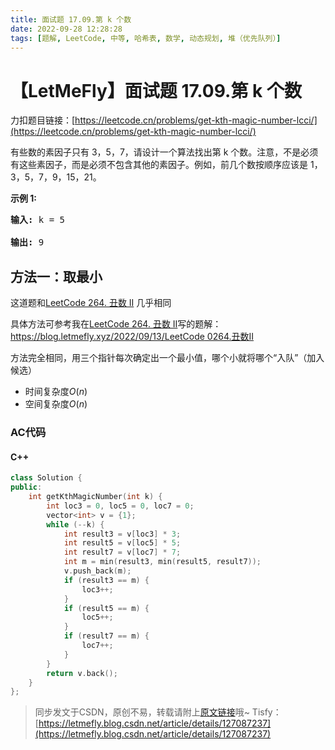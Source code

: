 ```yaml
---
title: 面试题 17.09.第 k 个数
date: 2022-09-28 12:28:28
tags: [题解, LeetCode, 中等, 哈希表, 数学, 动态规划, 堆（优先队列）]
---
```


# 【LetMeFly】面试题 17.09.第 k 个数

力扣题目链接：[https://leetcode.cn/problems/get-kth-magic-number-lcci/](https://leetcode.cn/problems/get-kth-magic-number-lcci/)

<p>有些数的素因子只有 3，5，7，请设计一个算法找出第 k 个数。注意，不是必须有这些素因子，而是必须不包含其他的素因子。例如，前几个数按顺序应该是 1，3，5，7，9，15，21。</p>

<p><strong>示例 1:</strong></p>

<pre><strong>输入: </strong>k = 5

<strong>输出: </strong>9
</pre>


## 方法一：取最小

这道题和[LeetCode 264. 丑数 II](https://blog.letmefly.xyz/2022/09/13/LeetCode%200264.%E4%B8%91%E6%95%B0II/) 几乎相同

具体方法可参考我在[LeetCode 264. 丑数 II](https://letmefly.blog.csdn.net/article/details/126840084)写的题解：[https://blog.letmefly.xyz/2022/09/13/LeetCode 0264.丑数II](https://blog.letmefly.xyz/2022/09/13/LeetCode%200264.%E4%B8%91%E6%95%B0II/)

方法完全相同，用三个指针每次确定出一个最小值，哪个小就将哪个“入队”（加入候选）

+ 时间复杂度$O(n)$
+ 空间复杂度$O(n)$

### AC代码

#### C++

```cpp
class Solution {
public:
    int getKthMagicNumber(int k) {
        int loc3 = 0, loc5 = 0, loc7 = 0;
        vector<int> v = {1};
        while (--k) {
            int result3 = v[loc3] * 3;
            int result5 = v[loc5] * 5;
            int result7 = v[loc7] * 7;
            int m = min(result3, min(result5, result7));
            v.push_back(m);
            if (result3 == m) {
                loc3++;
            }
            if (result5 == m) {
                loc5++;
            }
            if (result7 == m) {
                loc7++;
            }
        }
        return v.back();
    }
};
```

> 同步发文于CSDN，原创不易，转载请附上[原文链接](https://blog.letmefly.xyz/2022/09/28/LeetCode%20%E9%9D%A2%E8%AF%95%E9%A2%98%2017.09.%20%E7%AC%AC%20k%20%E4%B8%AA%E6%95%B0/)哦~
> Tisfy：[https://letmefly.blog.csdn.net/article/details/127087237](https://letmefly.blog.csdn.net/article/details/127087237)
